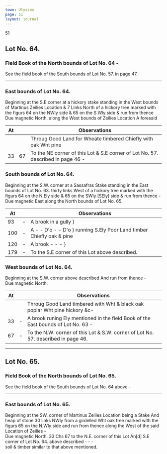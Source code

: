 ```yaml
---
town: Ulysses
page: 51
layout: journal
---
```


51

## Lot No. 64.

### Field Book of the North bounds of Lot No. 64 -

See the field book of the South bounds of Lot No. 57. in page 47.

---

### East bounds of Lot No. 64.

Beginning at the S.E corner at a hickory stake standing in the West bounds of Martinus Zeilies Location & 7 Links North of a hickory tree marked with the figurs 64 on the NWly side & 65 on the S.Wly side & run from thence \
Due magnetic North. along the West bounds of Zeilies Location A foresaid

| At |    | Observations |
| -- | -- | ------------ |
| | | Throug Good Land for Wheate timbered Chiefly with oak Wht pine
| 33 | 67 | To the NE corner of this Lot & S.E corner of Lot No. 57. described in page 46 -

### South bounds of Lot No. 64.

Beginning at the S.W. corner at a Sassafras Stake standing in the East bounds of Lot No. 63. thirty links West of a hickory tree marked with the figurs 64 on the N.Ely side & 65 on the SWly [SEly] side & run from thence - \
Due magnetic East along the North bounds of Lot No. 65.

| At |    | Observations |
| -- | -- | ------------ |
| 93 | - | A brook in a gully } 
| 100 | - | A - - D'o - - D'o } running S.Ely Poor Land timber Chiefly oak & pine
| 120 | - | A brook - - - } 
| 179 | - | To the S.E corner of this Lot above described.

### West bounds of Lot No. 64.

Beginning at the S.W. corner above described And run from thence - \
Due magnetic North.

| At |    | Observations |
| -- | -- | ------------ |
| | | Throug Good Land timbered with Wht & black oak poplar Wht pine hickory &c-
| 33 | - | A brook runing Ely mentioned in the field Book of the East bounds of Lot No. 63 -
| 67 | - | To the N.W. corner of this Lot & S.W. corner of Lot No. 57. described in page 46.

---

## Lot No. 65.

### Field Book of the North bounds of Lot No. 65.

See the field book of the South bounds of Lot No. 64 above -

---

### East bounds of Lot No. 65.

Beginning at the SW. corner of Martinus Zeilies Location being a Stake And heap of stone 30 links NWly from a girdelled Wht oak tree marked with the figurs 65 on the N.Wly side and run from thence along the West of the said Location of Zeilies - \
Due magnetic North. 33 Chs 67 to the N.E. corner of this Lot An[d] S.E corner of Lot No. 64. above described - - - \
soil & timber similar to that above mentioned.

